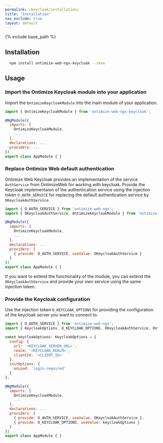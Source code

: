 ```yaml
---
permalink: /keycloak/installation/
title: "Installation"
nav_exclude: true
layout: default
---
```


{% include base_path %}

## Installation

```bash
  npm install ontimize-web-ngx-keycloak --save
```

## Usage

### Import the Ontimize Keycloak module into your application

Import the `OntimizeKeycloakModule` into the main module of your application.

```javascript
import { OntimizeKeycloakModule } from 'ontimize-web-ngx-keycloak';

@NgModule({
  imports: [
    OntimizeKeycloakModule,
    ...
  ],
  declarations: ...
  providers: ...
})
export class AppModule { }
```

### Replace Ontimize Web default authentication

Ontimize Web Keycloak provides an implementation of the service `AuthService` from OntimizeWeb for working with keycloak. Provide the Keycloak implementaion of the authentication service using the injection token `O_AUTH_SERVICE` for replacing the default authentication service by `OKeycloakAuthService`.

```javascript
import { O_AUTH_SERVICE } from 'ontimize-web-ngx';
import { OKeycloakAuthService, OntimizeKeycloakModule } from 'ontimize-web-ngx-keycloak';

@NgModule({
  imports: [
    OntimizeKeycloakModule,
    ...
  ],
  declarations: ...
  providers: [
    { provide: O_AUTH_SERVICE, useValue: OKeycloakAuthService }
  ]
})
export class AppModule { }
```

If you want to extend the functionality of the module, you can extend the `OKeycloakAuthService` and provide your own service using the same injection token.

### Provide the Keycloak configuration

Use the injection token `O_KEYCLOAK_OPTIONS` for providing the configuration of the keycloak server you want to connect to.

```javascript
import { O_AUTH_SERVICE } from 'ontimize-web-ngx';
import { KeycloakOptions, O_KEYCLOAK_OPTIONS, OKeycloakAuthService, OntimizeKeycloakModule } from 'ontimize-web-ngx-keycloak';

const keycloakOptions: KeycloakOptions = {
  config: {
    url: '<KEYCLOAK_SERVER_URL>',
    realm: '<KEYCLOAK_REALM>',
    clientId: '<CLIENT_ID>'
  },
  initOptions: {
    onLoad: 'login-required'
  }
};

@NgModule({
  imports: [
    OntimizeKeycloakModule,
    ...
  ],
  declarations: ...
  providers: [
    { provide: O_AUTH_SERVICE, useValue: OKeycloakAuthService },
    { provide: O_KEYCLOAK_OPTIONS, useValue: keycloakOptions }
  ]
})
export class AppModule { }
```
